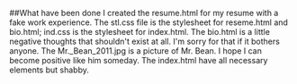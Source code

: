 ##What have been done
I created the resume.html for my resume with a fake work experience. The stl.css file is the stylesheet for reseme.html and bio.html; ind.css is the stylesheet for index.html. The bio.html is a little negative thoughts that shouldn't exist at all. I'm sorry for that if it bothers anyone. The Mr._Bean_2011.jpg is a picture of Mr. Bean. I hope I can become positive like him someday. The index.html have all necessary elements but shabby.

